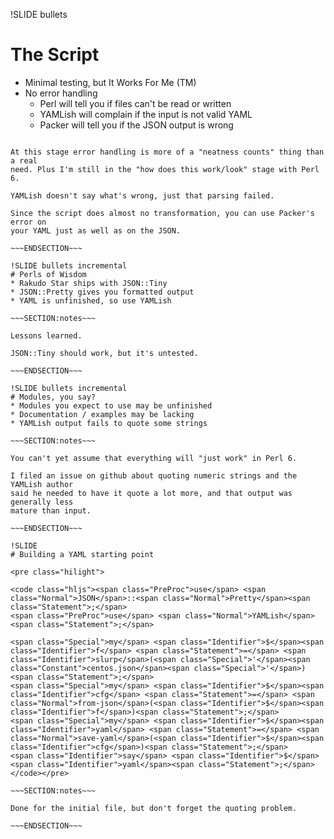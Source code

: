 !SLIDE bullets
# The Script
* Minimal testing, but It Works For Me (TM)
* No error handling
    * Perl will tell you if files can't be read or written
    * YAMLish will complain if the input is not valid YAML
    * Packer will tell you if the JSON output is wrong

~~~SECTION:notes~~~

At this stage error handling is more of a "neatness counts" thing than a real
need. Plus I'm still in the "how does this work/look" stage with Perl 6.

YAMLish doesn't say what's wrong, just that parsing failed.

Since the script does almost no transformation, you can use Packer's error on
your YAML just as well as on the JSON.

~~~ENDSECTION~~~

!SLIDE bullets incremental
# Perls of Wisdom
* Rakudo Star ships with JSON::Tiny
* JSON::Pretty gives you formatted output
* YAML is unfinished, so use YAMLish

~~~SECTION:notes~~~

Lessons learned.

JSON::Tiny should work, but it's untested.

~~~ENDSECTION~~~

!SLIDE bullets incremental
# Modules, you say?
* Modules you expect to use may be unfinished
* Documentation / examples may be lacking
* YAMLish output fails to quote some strings

~~~SECTION:notes~~~

You can't yet assume that everything will "just work" in Perl 6.

I filed an issue on github about quoting numeric strings and the YAMLish author
said he needed to have it quote a lot more, and that output was generally less
mature than input.

~~~ENDSECTION~~~

!SLIDE
# Building a YAML starting point

<pre class="hilight">

<code class="hljs"><span class="PreProc">use</span> <span class="Normal">JSON</span>::<span class="Normal">Pretty</span><span class="Statement">;</span>
<span class="PreProc">use</span> <span class="Normal">YAMLish</span><span class="Statement">;</span>

<span class="Special">my</span> <span class="Identifier">$</span><span class="Identifier">f</span> <span class="Statement">=</span> <span class="Identifier">slurp</span>(<span class="Special">'</span><span class="Constant">centos.json</span><span class="Special">'</span>)<span class="Statement">;</span>
<span class="Special">my</span> <span class="Identifier">$</span><span class="Identifier">cfg</span> <span class="Statement">=</span> <span class="Normal">from-json</span>(<span class="Identifier">$</span><span class="Identifier">f</span>)<span class="Statement">;</span>
<span class="Special">my</span> <span class="Identifier">$</span><span class="Identifier">yaml</span> <span class="Statement">=</span> <span class="Normal">save-yaml</span>(<span class="Identifier">$</span><span class="Identifier">cfg</span>)<span class="Statement">;</span>
<span class="Identifier">say</span> <span class="Identifier">$</span><span class="Identifier">yaml</span><span class="Statement">;</span>
</code></pre>

~~~SECTION:notes~~~

Done for the initial file, but don't forget the quoting problem.

~~~ENDSECTION~~~
